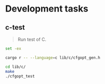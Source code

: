 # Development tasks

## c-test

> Run test of C.

```sh
set -ex

cargo r -- --language=c lib/c/cfgopt_gen.h

cd lib/c/
make
./cfgopt_test
```
